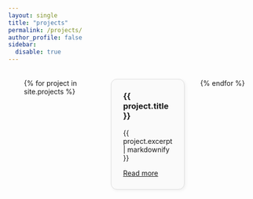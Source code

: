 ```yaml
---
layout: single
title: "projects"
permalink: /projects/
author_profile: false   
sidebar:
  disable: true
---
```


<style>
.projects-grid {
  display: grid;
  grid-template-columns: repeat(3, 1fr); /* 3 columns */
  gap: 2rem;
  width: 100%;
  max-width: 1600px; /* try 1400–1600px for comfort */
  margin-left: auto;
  margin-right: auto;
  margin-top: 2rem;
  padding: 0 2rem;
}

.project-card {
  border: 1px solid #ddd;
  border-radius: 12px;
  padding: 1.5rem;
  background-color: #fafafa;
  box-shadow: 2px 2px 6px rgba(0, 0, 0, 0.06);
  transition: transform 0.2s ease;
}

.project-card:hover {
  transform: translateY(-4px);
}

.project-card h3 {
  margin-top: 0;
}

.project-card ul {
  padding-left: 1.2rem;
  margin-bottom: 0;
}
</style>



<div class="projects-grid">
  {% for project in site.projects %}
  <div class="project-card">
    <h3>{{ project.title }}</h3>
    <p>{{ project.excerpt | markdownify }}</p>
    <a href="{{ project.url | relative_url }}">Read more</a>
  </div>
  {% endfor %}
</div>

